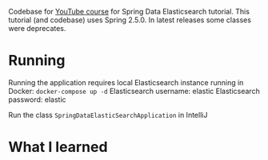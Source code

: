 Codebase for [YouTube course](https://www.youtube.com/playlist?list=PLXy8DQl3058OoJqGLFdqoBkBKm2T0kS9B) for Spring Data Elasticsearch tutorial.
This tutorial (and codebase) uses Spring 2.5.0. In latest releases some classes were deprecates. 

# Running

Running the application requires local Elasticsearch instance running in Docker:
`docker-compose up -d`
Elasticsearch username: elastic
Elasticsearch password: elastic

Run the class `SpringDataElasticSearchApplication` in IntelliJ

# What I learned